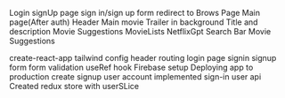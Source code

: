 Login signUp page
 sign in/sign up form
 redirect to Brows Page
Main page(After auth)
    Header
      Main movie
        Trailer in background
        Title and description
        Movie Suggestions
         MovieLists
NetflixGpt
 Search Bar
 Movie Suggestions

 create-react-app
 tailwind config
 header
 routing 
 login page
 signin signup form
 form validation
 useRef hook
 Firebase setup
 Deploying app to production
 create signup user account
 implemented sign-in user api
 Created redux store with userSLice
 <!-- Set-ExecutionPolicy -ExecutionPolicy Bypass -Scope CurrentUser -->

<!--  
added this to vs code settings.json to fix tailwind suggestion issue
 "editor.quickSuggestions": {
   "strings": true
},
"css.validate": false,
"editor.inlineSuggest.enabled": true
-->